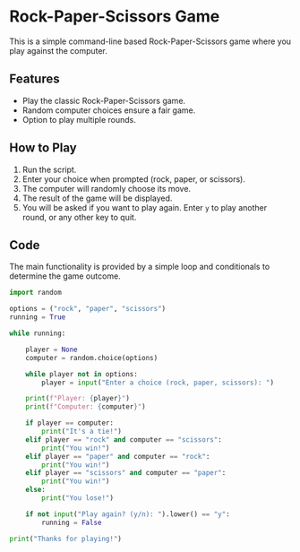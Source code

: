 # Rock-Paper-Scissors Game

This is a simple command-line based Rock-Paper-Scissors game where you play against the computer. 

## Features

- Play the classic Rock-Paper-Scissors game.
- Random computer choices ensure a fair game.
- Option to play multiple rounds.

## How to Play

1. Run the script.
2. Enter your choice when prompted (rock, paper, or scissors).
3. The computer will randomly choose its move.
4. The result of the game will be displayed.
5. You will be asked if you want to play again. Enter `y` to play another round, or any other key to quit.

## Code

The main functionality is provided by a simple loop and conditionals to determine the game outcome.

```python
import random

options = ("rock", "paper", "scissors")
running = True

while running:

    player = None
    computer = random.choice(options)

    while player not in options:
        player = input("Enter a choice (rock, paper, scissors): ")

    print(f"Player: {player}")
    print(f"Computer: {computer}")

    if player == computer:
        print("It's a tie!")
    elif player == "rock" and computer == "scissors":
        print("You win!")
    elif player == "paper" and computer == "rock":
        print("You win!")
    elif player == "scissors" and computer == "paper":
        print("You win!")
    else:
        print("You lose!")

    if not input("Play again? (y/n): ").lower() == "y":
        running = False

print("Thanks for playing!")

